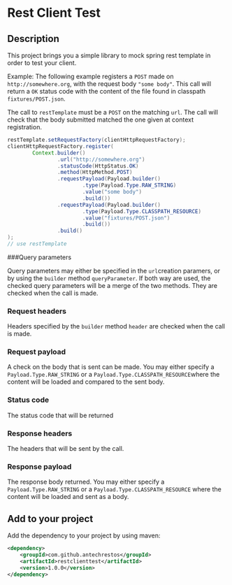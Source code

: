 # Rest Client Test

## Description

This project brings you a simple library to mock spring rest template in order to test your client.

Example: The following example registers a `POST` made on `http://somewhere.org`, with the request body `"some body"`. This call will return a `OK` status code with the content of the file found in classpath `fixtures/POST.json`.

The call to `restTemplate` must be a `POST` on the matching `url`. The call will check that the body submitted matched the one given at context registration.

```java
restTemplate.setRequestFactory(clientHttpRequestFactory);
clientHttpRequestFactory.register(
		Context.builder()
				.url("http://somewhere.org")
				.statusCode(HttpStatus.OK)
				.method(HttpMethod.POST)
				.requestPayload(Payload.builder()
						.type(Payload.Type.RAW_STRING)
						.value("some body")
						.build())
                .requestPayload(Payload.builder()
                        .type(Payload.Type.CLASSPATH_RESOURCE)
                        .value("fixtures/POST.json")
                        .build())
				.build()
);
// use restTemplate
```

###Query parameters

Query parameters may either be specified in the `url`creation paramers, or by using the `builder` method `queryParameter`. If both way are used, the checked query parameters will be a merge of the two methods.
They are checked when the call is made.

### Request headers
Headers specified by the `builder` method `header` are checked when the call is made.

### Request payload
A check on the body that is sent can be made. You may either specify a `Payload.Type.RAW_STRING` or a `Payload.Type.CLASSPATH_RESOURCE`where the content will be loaded and compared to the sent body.

### Status code
The status code that will be returned

### Response headers
The headers that will be sent by the call.

### Response payload
The response body returned. You may either specify a `Payload.Type.RAW_STRING` or a `Payload.Type.CLASSPATH_RESOURCE` where the content will be loaded and sent as a body.




## Add to your project

Add the dependency to your project by using maven:

```xml
<dependency>
    <groupId>com.github.antechrestos</groupId>
    <artifactId>restclienttest</artifactId>
    <version>1.0.0</version>
</dependency>

```